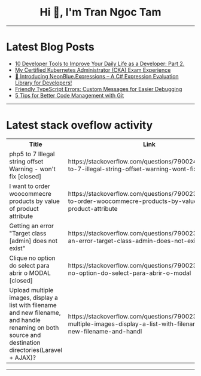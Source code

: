 <h1 align="center">Hi 👋, I'm Tran Ngoc Tam</h1>

---

# Latest Blog Posts 
<!-- BLOG-POST-LIST:START -->
- [10 Developer Tools to Improve Your Daily Life as a Developer: Part 2.](https://dev.to/balrajola/10-developer-tools-to-improve-your-daily-life-as-a-developer-part-2-h53)
- [My Certified Kubernetes Administrator &lpar;CKA&rpar; Exam Experience](https://dev.to/aws-builders/my-certified-kubernetes-administrator-cka-exam-experience-p45)
- [🚀 Introducing NeonBlue.Expressions – A C# Expression Evaluation Library for Developers!](https://dev.to/mohamed_ashmawy_d93978442/introducing-neonblueexpressions-a-c-expression-evaluation-library-for-developers-5bme)
- [Friendly TypeScript Errors: Custom Messages for Easier Debugging](https://dev.to/reallygood/making-typescript-errors-friendly-custom-messages-for-easier-debugging-5672)
- [5 Tips for Better Code Management with Git](https://dev.to/jaimaldullat/5-tips-for-better-code-management-with-git-5dc8)
<!-- BLOG-POST-LIST:END -->

---

# Latest stack oveflow activity
<table>
  <tr><th>Title</th><th>Link</th></tr>
  <!-- STACKOVERFLOW:START --><tr><td>php5 to 7 Illegal string offset Warning - won&#39;t fix [closed]</td><td>https://stackoverflow.com/questions/79002445/php5-to-7-illegal-string-offset-warning-wont-fix</td></tr><tr><td>I want to order woocommecre products by value of product attribute</td><td>https://stackoverflow.com/questions/79002387/i-want-to-order-woocommecre-products-by-value-of-product-attribute</td></tr><tr><td>Getting an error &quot;Target class [admin] does not exist&quot;</td><td>https://stackoverflow.com/questions/79002384/getting-an-error-target-class-admin-does-not-exist</td></tr><tr><td>Clique no option do select para abrir o MODAL [closed]</td><td>https://stackoverflow.com/questions/79002376/clique-no-option-do-select-para-abrir-o-modal</td></tr><tr><td>Upload multiple images, display a list with filename and new filename, and handle renaming on both source and destination directories&lpar;Laravel + AJAX&rpar;?</td><td>https://stackoverflow.com/questions/79002371/upload-multiple-images-display-a-list-with-filename-and-new-filename-and-handl</td></tr><!-- STACKOVERFLOW:END -->
</table>

---


